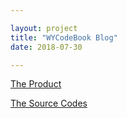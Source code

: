 ```yaml
---

layout: project
title: "WYCodeBook Blog"
date: 2018-07-30

---
```


[The Product](https://wycodebook.github.io/)

[The Source Codes](https://github.com/WYCodeBook/wycodebook.github.io)
